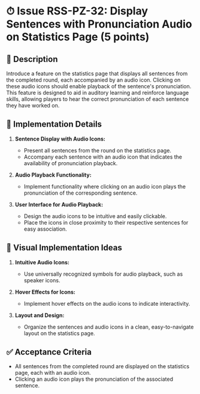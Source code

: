# ⏱ Issue RSS-PZ-32: Display Sentences with Pronunciation Audio on Statistics Page (5 points)

## 📝 Description

Introduce a feature on the statistics page that displays all sentences from the completed round, each accompanied by an audio icon. Clicking on these audio icons should enable playback of the sentence's pronunciation. This feature is designed to aid in auditory learning and reinforce language skills, allowing players to hear the correct pronunciation of each sentence they have worked on.

## 🔨 Implementation Details

1. **Sentence Display with Audio Icons:**
   - Present all sentences from the round on the statistics page.
   - Accompany each sentence with an audio icon that indicates the availability of pronunciation playback.

2. **Audio Playback Functionality:**
   - Implement functionality where clicking on an audio icon plays the pronunciation of the corresponding sentence.

3. **User Interface for Audio Playback:**
   - Design the audio icons to be intuitive and easily clickable.
   - Place the icons in close proximity to their respective sentences for easy association.

## 🎨 Visual Implementation Ideas

1. **Intuitive Audio Icons:**
   - Use universally recognized symbols for audio playback, such as speaker icons.

2. **Hover Effects for Icons:**
   - Implement hover effects on the audio icons to indicate interactivity.

3. **Layout and Design:**
   - Organize the sentences and audio icons in a clean, easy-to-navigate layout on the statistics page.

## ✅ Acceptance Criteria

- All sentences from the completed round are displayed on the statistics page, each with an audio icon.
- Clicking an audio icon plays the pronunciation of the associated sentence.
